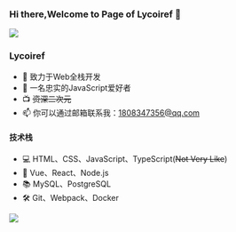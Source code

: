 ### Hi there,Welcome to Page of Lycoiref 👋

<a href="https://github.com/anuraghazra/convoychat">
  <img align="center" src="https://github-readme-stats.vercel.app/api?username=Lycoiref" />
</a>

### Lycoiref
- 📝 致力于Web全栈开发
- 🌱 一名忠实的JavaScript爱好者
- 📺 ~~资深二次元~~
- 📫 你可以通过邮箱联系我：1808347356@qq.com
  
#### 技术栈
- 💻 HTML、CSS、JavaScript、TypeScript(~~Not Very Like~~)
- 📱 Vue、React、Node.js
- 📚 MySQL、PostgreSQL
- 🛠️ Git、Webpack、Docker
<a href="https://github.com/anuraghazra/github-readme-stats">
  <img align="center" src="https://github-readme-stats-sigma-five.vercel.app/api/top-langs/?username=Lycoiref&layout=compact&langs_count=8" />
</a>


